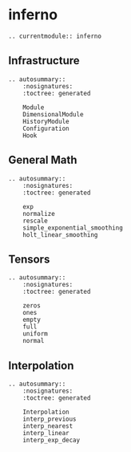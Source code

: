 # inferno

```{eval-rst}
.. currentmodule:: inferno
```

## Infrastructure
```{eval-rst}
.. autosummary::
    :nosignatures:
    :toctree: generated

    Module
    DimensionalModule
    HistoryModule
    Configuration
    Hook
```

## General Math
```{eval-rst}
.. autosummary::
    :nosignatures:
    :toctree: generated

    exp
    normalize
    rescale
    simple_exponential_smoothing
    holt_linear_smoothing
```

## Tensors
```{eval-rst}
.. autosummary::
    :nosignatures:
    :toctree: generated

    zeros
    ones
    empty
    full
    uniform
    normal
```

## Interpolation
```{eval-rst}
.. autosummary::
    :nosignatures:
    :toctree: generated

    Interpolation
    interp_previous
    interp_nearest
    interp_linear
    interp_exp_decay
```
